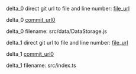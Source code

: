 delta_0 direct git url to file and line number: [file_url](https://www.github.com/improvein/personal-cryptofolio/commit/a499e7335d43f951d37d00d675ebbb63d8900d49/#diff-0e65b1b6cb2d9156f07298b7a0185d47062c271899cc7174a67ff26398ce7217L309)

delta_0 [commit_url0](https://www.github.com/improvein/personal-cryptofolio/commit/a499e7335d43f951d37d00d675ebbb63d8900d49)

delta_0 filename: src/data/DataStorage.js



delta_1 direct git url to file and line number: [file_url](https://www.github.com/TypeStrong/ts-node/commit/67eabed0264f1194a14d6bdc12b5d69aba14f8f7/#diff-a2a171449d862fe29692ce031981047d7ab755ae7f84c707aef80701b3ea0c80L535)

delta_1 [commit_url0](https://www.github.com/TypeStrong/ts-node/commit/67eabed0264f1194a14d6bdc12b5d69aba14f8f7)

delta_1 filename: src/index.ts



